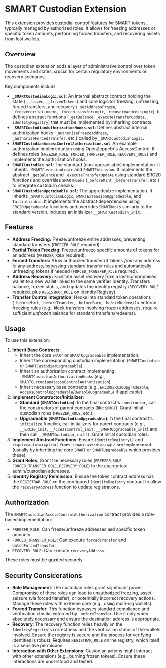 # SMART Custodian Extension

This extension provides custodial control features for SMART tokens, typically managed by authorized roles. It allows for freezing addresses or specific token amounts, performing forced transfers, and recovering assets from lost wallets.

## Overview

The custodian extension adds a layer of administrative control over token movements and states, crucial for certain regulatory environments or recovery scenarios.

Key components include:

- **`_SMARTCustodianLogic.sol`**: An internal abstract contract holding the state (`__frozen`, `__frozenTokens`) and core logic for freezing, unfreezing, forced transfers, and recovery (`_setAddressFrozen`, `_freezePartialTokens`, `_forcedTransferLogic`, `_recoveryAddressLogic`). It defines abstract functions (`_getBalance`, `_executeTransferUpdate`, `identityRegistry`) that must be implemented by inheriting contracts.
- **`_SMARTCustodianAuthorizationHooks.sol`**: Defines abstract internal authorization hooks (`_authorizeFreezeAddress`, `_authorizeForcedTransfer`, etc.) called by `_SMARTCustodianLogic`.
- **`SMARTCustodianAccessControlAuthorization.sol`**: An example authorization implementation using OpenZeppelin's AccessControl. It defines roles (`FREEZER_ROLE`, `FORCED_TRANSFER_ROLE`, `RECOVERY_ROLE`) and implements the authorization hooks.
- **`SMARTCustodian.sol`**: The standard (non-upgradeable) implementation. It inherits `_SMARTCustodianLogic` and `SMARTExtension`. It implements the abstract `_getBalance` and `_executeTransferUpdate` using standard ERC20 functions and overrides `SMARTHooks` (`_beforeMint`, `_beforeTransfer`, etc.) to integrate custodian checks.
- **`SMARTCustodianUpgradeable.sol`**: The upgradeable implementation. It inherits `_SMARTCustodianLogic`, `SMARTExtensionUpgradeable`, and `Initializable`. It implements the abstract dependencies using `ERC20Upgradeable` functions and overrides `SMARTHooks` similarly to the standard version. Includes an initializer `__SMARTCustodian_init`.

## Features

- **Address Freezing:** Freeze/unfreeze entire addresses, preventing standard transfers (`FREEZER_ROLE` required).
- **Partial Token Freezing:** Freeze/unfreeze specific amounts of tokens for an address (`FREEZER_ROLE` required).
- **Forced Transfers:** Allow authorized transfer of tokens *from* any address *to* any address, bypassing standard transfer rules and automatically unfreezing tokens if needed (`FORCED_TRANSFER_ROLE` required).
- **Address Recovery:** Facilitate asset recovery from a lost/compromised wallet to a new wallet linked to the same verified identity. Transfers balance, frozen status, and updates the identity registry (`RECOVERY_ROLE` required, plus `REGISTRAR_ROLE` on Identity Registry).
- **Transfer Control Integration:** Hooks into standard token operations (`_beforeMint`, `_beforeTransfer`, `_beforeBurn`, `_beforeRedeem`) to enforce freezing rules (e.g., block transfers involving frozen addresses, require sufficient *unfrozen* balance for standard transfers/redeems).

## Usage

To use this extension:

1. **Inherit Base Contracts**:
    - Inherit the core `SMART` or `SMARTUpgradeable` implementation.
    - Inherit the corresponding custodian implementation (`SMARTCustodian` or `SMARTCustodianUpgradeable`).
    - Inherit an authorization contract implementing `_SMARTCustodianAuthorizationHooks` (e.g., `SMARTCustodianAccessControlAuthorization`).
    - Inherit necessary base contracts (e.g., `ERC20`/`ERC20Upgradeable`, `AccessControlUpgradeable`/`OwnableUpgradeable` if applicable).
2. **Implement Constructor/Initializer**:
    - **Standard (`SMARTCustodian`)**: In the final contract's `constructor`, call the constructors of parent contracts (like `SMART`). Grant initial custodian roles (`FREEZER_ROLE`, etc.).
    - **Upgradeable (`SMARTCustodianUpgradeable`)**: In the final contract's `initialize` function, call initializers for parent contracts (e.g., `__ERC20_init`, `__AccessControl_init`, `__SMARTUpgradeable_init`) and then call `__SMARTCustodian_init()`. Grant initial custodian roles.
3. **Implement Abstract Functions**: Ensure `identityRegistry()` and `requiredClaimTopics()` from `_SMARTCustodianLogic` are implemented (usually by inheriting the core `SMART` or `SMARTUpgradeable` which provides these).
4. **Grant Roles**: Grant the necessary roles (`FREEZER_ROLE`, `FORCED_TRANSFER_ROLE`, `RECOVERY_ROLE`) to the appropriate admin/custodian addresses.
5. **Identity Registry Permission**: Ensure the token contract address has the `REGISTRAR_ROLE` on the configured `IdentityRegistry` contract to allow the `recoveryAddress` function to update registrations.

## Authorization

The `SMARTCustodianAccessControlAuthorization` contract provides a role-based implementation:

- `FREEZER_ROLE`: Can freeze/unfreeze addresses and specific token amounts.
- `FORCED_TRANSFER_ROLE`: Can execute `forcedTransfer` and `batchForcedTransfer`.
- `RECOVERY_ROLE`: Can execute `recoveryAddress`.

These roles must be granted securely.

## Security Considerations

- **Role Management**: The custodian roles grant significant power. Compromise of these roles can lead to unauthorized freezing, asset seizure (via forced transfer), or potentially incorrect recovery actions. Manage these roles with extreme care (e.g., using multi-sig wallets).
- **Forced Transfer**: This function bypasses standard compliance and verification checks enforced by `_beforeTransfer`. Use it only when absolutely necessary and ensure the destination address is appropriate.
- **Recovery**: The recovery function relies heavily on the `IdentityRegistry`'s correctness and the verification status of the wallets involved. Ensure the registry is secure and the process for verifying identities is robust. Requires `REGISTRAR_ROLE` on the registry, which itself is a sensitive permission.
- **Interaction with Other Extensions**: Custodian actions might interact with other extensions (e.g., burning frozen tokens). Ensure these interactions are understood and tested.
